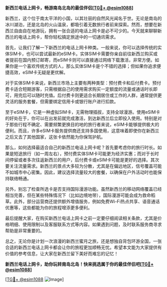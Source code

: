 **新西兰电话上网卡，畅游南岛北岛的最佳伴侣[[TG💪+ @esim1088](https://t.me/s/esim1088)]**

新西兰，这个位于南太平洋的小国，以其壮丽的自然风光闻名于世。无论是南岛的冰川湖泊，还是北岛的火山温泉，都吸引着无数旅行者前来探索。然而，想要在新西兰自由自在地游玩，拥有一张合适的电话上网卡是必不可少的。今天就来聊聊新西兰的电话上网卡，帮你轻松搞定旅途中的一切通讯需求。

首先，让我们了解一下新西兰的电话上网卡种类。一般来说，你可以选择传统的实体SIM卡，也可以尝试最新的eSIM卡。实体SIM卡需要你亲自前往新西兰购买或者提前在国内预订邮寄，而eSIM卡则可以直接通过网络下载激活，非常方便。如果你是一个喜欢传统方式的人，那么实体SIM卡是个不错的选择；但如果你追求便捷高效，eSIM卡无疑是更优解。

对于实体SIM卡来说，新西兰市场上主要有两种类型：预付费卡和后付费卡。预付费卡适合短期游客，只需根据自己的使用需求购买一定额度的流量或通话时长即可，用完后可以随时充值。后付费卡则更适合长期居住或工作的人群，通常提供更灵活的服务套餐，但需要绑定信用卡或银行账户进行扣款。

至于eSIM卡，它是一种虚拟SIM卡，无需物理插拔，支持全球漫游。使用eSIM卡的好处在于，你可以在出发前就完成激活，到达新西兰后立即投入使用。特别是对于那些行程不确定、需要频繁更换目的地的旅行者来说，eSIM卡能够提供极大的便利。而且，许多eSIM卡服务提供商还支持多国使用，这意味着即使你在新西兰之后又去了其他国家，这张卡依然能为你保驾护航。

那么，如何选择最适合自己的新西兰电话上网卡呢？首先要考虑你的旅行时长。如果是短途旅行（如一周左右），预付费实体SIM卡可能更为经济实惠；而对于长时间停留或者多次往返新西兰的用户，后付费卡或eSIM卡可能是更好的选择。其次要关注流量需求。新西兰的景点大多较为分散，尤其是在偏远地区，信号覆盖可能不如城市中心密集。因此，建议选择流量较大的套餐，以确保在户外活动时也能保持联络畅通。

另外，别忘了检查所选卡是否支持国际漫游功能。虽然新西兰的移动网络覆盖已经相当完善，但在某些特殊情况下（比如边境地带），国际漫游可能会成为救命稻草。此外，部分运营商还提供额外增值服务，例如免费Wi-Fi热点共享、语音通话优惠等，这些都能为你的旅程增添更多便利。

最后提醒大家，在购买新西兰电话上网卡之前一定要仔细阅读相关条款，尤其是价格明细、使用限制以及客服联系方式等内容。如果遇到问题，及时联系服务商寻求帮助是非常重要的。

总之，无论你是计划一次浪漫的新西兰蜜月之旅，还是想独自背包环游全国，一张合适的新西兰电话上网卡都会让你的旅程更加顺畅无忧。希望本文能为大家提供有价值的参考信息，让大家在新西兰留下美好而难忘的记忆！

**新西兰电话上网卡，助你玩转南岛北岛！快来挑选属于你的最佳伴侣吧[[TG💪+ @esim1088](https://t.me/s/esim1088)]**

[[TG💪+ @esim1088](https://t.me/s/esim1088) ![Image](https://i.postimg.cc/4NQfJmqS/Snipaste-2025-05-13-00-14-12.png)]